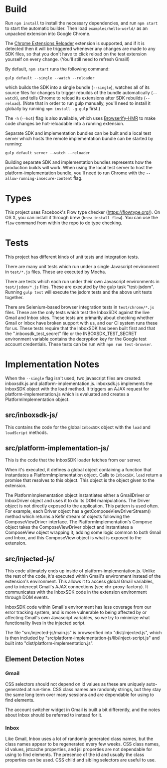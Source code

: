 # Build

Run `npm install` to install the necessary dependencies, and run `npm start` to
start the automatic builder. Then load `examples/hello-world/` as an unpacked
extension into Google Chrome.

The [Chrome Extensions
Reloader](https://chrome.google.com/webstore/detail/extensions-reloader/fimgfedafeadlieiabdeeaodndnlbhid)
extension is supported, and if it is detected then it will be triggered whenever
any changes are made to any SDK files, so that you don't have to click reload on
the test extension yourself on every change. (You'll still need to refresh
Gmail!)

By default, `npm start` runs the following command:

    gulp default --single --watch --reloader

which builds the SDK into a single bundle (`--single`), watches all of its
source files for changes to trigger rebuilds of the bundle automatically
(`--watch`), and tells Chrome to reload its extensions after SDK rebuilds
(`--reload`). (Note that in order to run gulp manually, you'll need to install
it globally by running `npm install -g gulp` first.)

The `-h` (`--hot`) flag is also available, which uses
[Browserify-HMR](https://github.com/AgentME/browserify-hmr) to make code
changes be hot-reloadable into a running extension.

Separate SDK and implementation bundles can be built and a local test server
which hosts the remote implementation bundle can be started by running:

    gulp default server --watch --reloader

Building separate SDK and implementation bundles represents how the production
builds will work. When using the local test server to host the
platform-implementation bundle, you'll need to run Chrome with the
`--allow-running-insecure-content` flag.

# Types

This project uses Facebook's Flow type checker (https://flowtype.org/). On
OS X, you can install it through brew (`brew install flow`). You can use the
`flow` command from within the repo to do type checking.

# Tests

This project has different kinds of unit tests and integration tests.

There are many unit tests which run under a single Javascript environment in
`test/*.js` files. These are executed by Mocha.

There are tests which each run under their own Javascript environments in
`test/jsdom/*.js` files. These are executed by the gulp task "test-jsdom".
Running `gulp test` will execute the jsdom tests and the above unit tests
together.

There are Selenium-based browser integration tests in `test/chrome/*.js` files.
These are the only tests which test the InboxSDK against the live Gmail and
Inbox sites. These tests are primarily about checking whether Gmail or Inbox
have broken support with us, and our CI system runs these for us. These tests
require that the InboxSDK has been built first and that the
".inboxsdk_test_secret" file or the INBOXSDK_TEST_SECRET environment variable
contains the decryption key for the Google test account credentials. These
tests can be run with `npm run test-browser`.

# Implementation Notes

When the `--single` flag isn't used, two javascript files are created:
inboxsdk.js and platform-implementation.js. inboxsdk.js implements the InboxSDK
object with the load method. It triggers an AJAX request for
platform-implementation.js which is evaluated and creates a
PlatformImplementation object.

## src/inboxsdk-js/

This contains the code for the global `InboxSDK` object with the `load` and
`loadScript` methods.

## src/platform-implementation-js/

This is the code that the InboxSDK loader fetches from our server.

When it's executed, it defines a global object containing a function that
instantiates a PlatformImplementation object. Calls to `InboxSDK.load` return a
promise that resolves to this object. This object is the object given to the
extension.

The PlatformImplementation object instantiates either a GmailDriver or
InboxDriver object and uses it to do its DOM manipulations. The Driver object
is not directly exposed to the application. This pattern is used often. For
example, each Driver object has a getComposeViewDriverStream() method which
returns a Kefir stream of objects following the ComposeViewDriver interface.
The PlatformImplementation's Compose object takes the ComposeViewDriver object
and instantiates a ComposeView object wrapping it, adding some logic common to
both Gmail and Inbox, and this ComposeView object is what is exposed to the
extension.

## src/injected-js/

This code ultimately ends up inside of platform-implementation.js. Unlike the
rest of the code, it's executed within Gmail's environment instead of the
extension's environment. This allows it to access global Gmail variables, and
to intercept Gmail's AJAX connections (see xhr-proxy-factory). It communicates
with the InboxSDK code in the extension environment through DOM events.

InboxSDK code within Gmail's environment has less coverage from our error
tracking system, and is more vulnerable to being affected by or affecting
Gmail's own Javascript variables, so we try to minimize what functionality
lives in the injected script.

The file "src/injected-js/main.js" is browserified into "dist/injected.js",
which is then included by "src/platform-implementation-js/lib/inject-script.js"
and built into "dist/platform-implementation.js".

## Element Detection Notes

### Gmail

CSS selectors should not depend on id values as these are uniquely
auto-generated at run-time. CSS class names are randomly strings, but they stay
the same long term over many sessions and are dependable for using to find
elements.

The account switcher widget in Gmail is built a bit differently, and the notes
about Inbox should be referred to instead for it.

### Inbox

Like Gmail, Inbox uses a lot of randomly generated class names, but the class
names appear to be regenerated every few weeks. CSS class names, id values,
jstcache properties, and jsl properties are not dependable for using to find
elements. The presence of the id and usually the class properties can be used.
CSS child and sibling selectors are useful to use.
